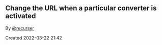 ## Change the URL when a particular converter is activated

By [@recurser](https://github.com/recurser)

Created 2022-03-22 21:42

